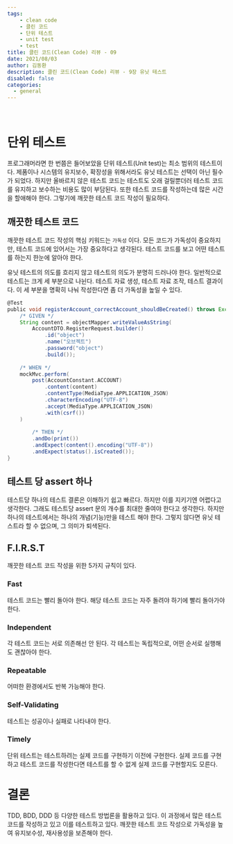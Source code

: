```yaml
---
tags: 
    - clean code
    - 클린 코드
    - 단위 테스트
    - unit test
    - test
title: 클린 코드(Clean Code) 리뷰 - 09
date: 2021/08/03
author: 김동환
description: 클린 코드(Clean Code) 리뷰 - 9장 유닛 테스트
disabled: false
categories:
  - general
---
```


　
# 단위 테스트

프로그래머라면 한 번쯤은 들어보았을 단위 테스트(Unit test)는 최소 범위의 테스트이다. 제품이나 시스템의 유지보수, 확장성을 위해서라도 유닛 테스트는 선택이 아닌 필수가 되었다. 하지만 올바르지 않은 테스트 코드는 테스트도 오래 걸릴뿐더러 테스트 코드를 유지하고 보수하는 비용도 많이 부담된다. 또한 테스트 코드를 작성하는데 많은 시간을 할애해야 한다. 그렇기에 깨끗한 테스트 코드 작성이 필요하다.

## 깨끗한 테스트 코드

깨끗한 테스트 코드 작성의 핵심 키워드는 `가독성` 이다. 모든 코드가 가독성이 중요하지만, 테스트 코드에 있어서는 가장 중요하다고 생각된다. 테스트 코드를 보고 어떤 테스트를 하는지 한눈에 알아야 한다.

유닛 테스트의 의도를 흐리지 않고 테스트의 의도가 분명히 드러나야 한다. 일반적으로 테스트는 크게 세 부분으로 나뉜다. 테스트 자료 생성, 테스트 자료 조작, 테스트 결과이다. 이 세 부분을 명확히 나눠 작성한다면 좀 더 가독성을 높일 수 있다.

```groovy
@Test
public void registerAccount_correctAccount_shouldBeCreated() throws Exception {
	/* GIVEN */
	String content = objectMapper.writeValueAsString(
		AccountDTO.RegisterRequest.builder()
			.id("object")
			.name("오브젝트")
			.password("object")
			.build());
	
	/* WHEN */
	mockMvc.perform(
		post(AccountConstant.ACCOUNT)
			.content(content)
			.contentType(MediaType.APPLICATION_JSON)
			.characterEncoding("UTF-8")
			.accept(MediaType.APPLICATION_JSON)
			.with(csrf())
	)
	
		/* THEN */
		.andDo(print())
		.andExpect(content().encoding("UTF-8"))
		.andExpect(status().isCreated());
}
```

## 테스트 당 assert 하나

테스트당 하나의 테스트 결론은 이해하기 쉽고 빠르다. 하지만 이를 지키기엔 어렵다고 생각한다. 그래도 테스트당 assert 문의 개수를 최대한 줄여야 한다고 생각한다. 하지만 하나의 테스트에서는 하나의 개념(기능)만을 테스트 해야 한다. 그렇지 않다면 유닛 테스트라 할 수 없으며, 그 의미가 퇴색된다.

## F.I.R.S.T

깨끗한 테스트 코드 작성을 위한 5가지 규칙이 있다.

### Fast

테스트 코드는 빨리 돌아야 한다. 해당 테스트 코드는 자주 돌려야 하기에 빨리 돌아가야 한다.

### Independent

각 테스트 코드는 서로 의존해선 안 된다. 각 테스트는 독립적으로, 어떤 순서로 실행해도 괜찮아야 한다.

### Repeatable

어떠한 환경에서도 반복 가능해야 한다.



### Self-Validating

테스트는 성공이나 실패로 나타내야 한다.

### Timely

단위 테스트는 테스트하려는 실제 코드를 구현하기 이전에 구현한다. 실제 코드를 구현하고 테스트 코드를 작성한다면 테스트를 할 수 없게 실제 코드를 구현할지도 모른다.

# 결론

TDD, BDD, DDD 등 다양한 테스트 방법론을 활용하고 있다. 이 과정에서 많은 테스트 코드를 작성하고 있고 이를 테스트하고 있다. 깨끗한 테스트 코드 작성으로 가독성을 높여 유지보수성, 재사용성을 보존해야 한다.